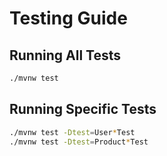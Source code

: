 # Testing Guide

## Running All Tests
```bash
./mvnw test
```

## Running Specific Tests
```bash
./mvnw test -Dtest=User*Test
./mvnw test -Dtest=Product*Test
```
